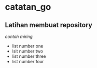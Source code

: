 catatan_go
==
Latihan membuat repository
--
*contoh miring*
- list number one
- lsit number two
- list number three
- list number four
